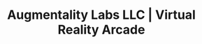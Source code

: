 ---
title: "Augmentality Labs LLC | Virtual Reality Arcade"
url: /durham/augmentality-labs-llc-virtual-reality-arcade/
shop: Videothek
---